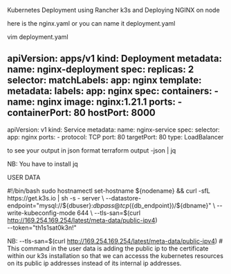 Kubernetes Deployment using Rancher k3s
and Deploying NGINX on node


here is the nginx.yaml or you can name it deployment.yaml

vim deployment.yaml 

apiVersion: apps/v1
kind: Deployment
metadata:
  name: nginx-deployment
spec:
  replicas: 2
  selector:
    matchLabels:
      app: nginx
  template:
    metadata:
      labels:
        app: nginx
    spec:
      containers:
      - name: nginx
        image: nginx:1.21.1
        ports:
        - containerPort: 80
          hostPort: 8000
---
apiVersion: v1
kind: Service
metadata:
  name: nginx-service
spec:
  selector:
    app: nginx
  ports:
    - protocol: TCP
      port: 80
      targetPort: 80
  type: LoadBalancer




to see your output in json format 
terraform output -json | jq

NB: You have to install jq


USER DATA

#!/bin/bash
sudo hostnamectl set-hostname ${nodename} &&
curl -sfL https://get.k3s.io | sh -s - server \
--datastore-endpoint="mysql://${dbuser}:${dbpass}@tcp(${db_endpoint})/${dbname}" \
--write-kubeconfig-mode 644 \
--tls-san=$(curl http://169.254.169.254/latest/meta-data/public-ipv4) \
--token="th1s1sat0k3n!"   


NB:
--tls-san=$(curl http://169.254.169.254/latest/meta-data/public-ipv4)  # This command in the user data is adding the public ip to the certificate within our k3s installation so that we can accesss the kubernetes resources on its public ip addresses instead of its internal ip addresses.